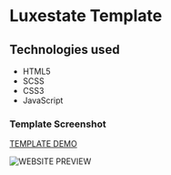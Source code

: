 # Luxestate Template

## Technologies used

- HTML5
- SCSS
- CSS3
- JavaScript

### Template Screenshot

[TEMPLATE DEMO](https://ghorbeldev.github.io/luxestate-template/)

![WEBSITE PREVIEW](./luxestate.png)

